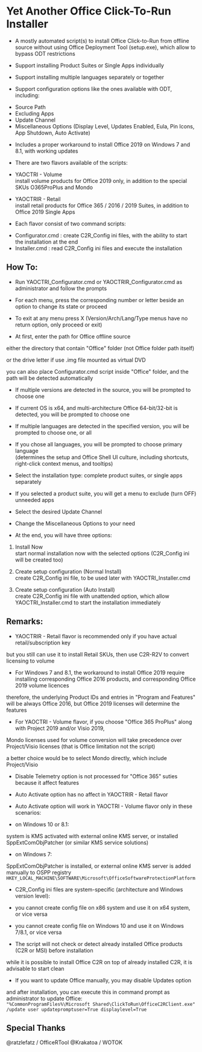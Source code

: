 # Yet Another Office Click-To-Run Installer

* A mostly automated script(s) to install Office Click-to-Run from offline source without using Office Deployment Tool (setup.exe), which allow to bypass ODT restrictions

* Support installing Product Suites or Single Apps individually

* Support installing multiple languages separately or together

* Support configuration options like the ones available with ODT, including:
- Source Path
- Excluding Apps
- Update Channel
- Miscellaneous Options (Display Level, Updates Enabled, Eula, Pin Icons, App Shutdown, Auto Activate)

* Includes a proper workaround to install Office 2019 on Windows 7 and 8.1, with working updates

* There are two flavors available of the scripts:

- YAOCTRI - Volume  
install volume products for Office 2019 only, in addition to the special SKUs O365ProPlus and Mondo

- YAOCTRIR - Retail  
install retail products for Office 365 / 2016 / 2019 Suites, in addition to Office 2019 Single Apps

* Each flavor consist of two command scripts:  
- Configurator.cmd : create C2R_Config ini files, with the ability to start the installation at the end  
- Installer.cmd    : read C2R_Config ini files and execute the installation

## How To:

* Run YAOCTRI_Configurator.cmd or YAOCTRIR_Configurator.cmd as administrator and follow the prompts

- For each menu, press the corresponding number or letter beside an option to change its state or proceed

- To exit at any menu press X (Version/Arch/Lang/Type menus have no return option, only proceed or exit)

- At first, enter the path for Office offline source

either the directory that contain "Office" folder (not Office folder path itself)

or the drive letter if use .img file mounted as virtual DVD

you can also place Configurator.cmd script inside "Office" folder, and the path will be detected automatically

- If multiple versions are detected in the source, you will be prompted to choose one

- If current OS is x64, and multi-architecture Office 64-bit/32-bit is detected, you will be prompted to choose one

- If multiple languages are detected in the specified version, you will be prompted to choose one, or all

- If you chose all languages, you will be prompted to choose primary language  
(determines the setup and Office Shell UI culture, including shortcuts, right-click context menus, and tooltips)

- Select the installation type: complete product suites, or single apps separately

- If you selected a product suite, you will get a menu to exclude (turn OFF) unneeded apps

- Select the desired Update Channel

- Change the Miscellaneous Options to your need

- At the end, you will have three options:

1. Install Now  
start normal installation now with the selected options (C2R_Config ini will be created too)

2. Create setup configuration (Normal Install)  
create C2R_Config ini file, to be used later with YAOCTRI_Installer.cmd

3. Create setup configuration (Auto Install)  
create C2R_Config ini file with unattended option, which allow YAOCTRI_Installer.cmd to start the installation immediately

## Remarks:

* YAOCTRIR - Retail flavor is recommended only if you have actual retail/subscription key

but you still can use it to install Retail SKUs, then use C2R-R2V to convert licensing to volume

* For Windows 7 and 8.1, the workaround to install Office 2019 require installing corresponding Office 2016 products, and corresponding Office 2019 volume licences

therefore, the underlying Product IDs and entries in "Program and Features" will be always Office 2016, but Office 2019 licenses will determine the features

* For YAOCTRI - Volume flavor, if you choose "Office 365 ProPlus" along with Project 2019 and/or Visio 2019,

Mondo licenses used for volume conversion will take precedence over Project/Visio licenses (that is Office limitation not the script)

a better choice would be to select Mondo directly, which include Project/Visio

* Disable Telemetry option is not processed for "Office 365" suties because it affect features

* Auto Activate option has no affect in YAOCTRIR - Retail flavor

* Auto Activate option will work in YAOCTRI - Volume flavor only in these scenarios:

- on Windows 10 or 8.1:

system is KMS activated with external online KMS server, or installed SppExtComObjPatcher (or similar KMS service solutions)

- on Windows 7:

SppExtComObjPatcher is installed, or external online KMS server is added manually to OSPP registry  
`HKEY_LOCAL_MACHINE\SOFTWARE\Microsoft\OfficeSoftwareProtectionPlatform`

* C2R_Config ini files are system-specific (architecture and Windows version level):

- you cannot create config file on x86 system and use it on x64 system, or vice versa

- you cannot create config file on Windows 10 and use it on Windows 7/8.1, or vice versa

* The script will not check or detect already installed Office products (C2R or MSI) before installation

while it is possible to install Office C2R on top of already installed C2R, it is advisable to start clean

* If you want to update Office manually, you may disable Updates option

and after installation, you can execute this in command prompt as administrator to update Office:  
`"%CommonProgramFiles%\Microsoft Shared\ClickToRun\OfficeC2RClient.exe" /update user updatepromptuser=True displaylevel=True`

## Special Thanks

@ratzlefatz / OfficeRTool
@Krakatoa   / WOTOK
